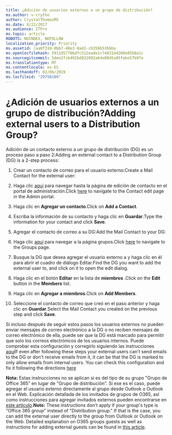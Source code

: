 ```yaml
---
title: ¿Adición de usuarios externos a un grupo de distribución?
ms.author: v-crytho
author: CrystalThomasMS
ms.date: 8/22/2017
ms.audience: ITPro
ms.topic: article
ROBOTS: NOINDEX, NOFOLLOW
localization_priority: Priority
ms.assetid: caa0f310-0bb7-48e3-8ad2-cb358b53bbba
ms.openlocfilehash: 5911d57786dfc512eade1c74831d4260e85b8a1c
ms.sourcegitcommit: 5dee2fcb492bd922092a6de8045a95febe57b97e
ms.translationtype: MT
ms.contentlocale: es-ES
ms.lasthandoff: 02/06/2019
ms.locfileid: "29758109"
---
```

# <a name="adding-external-users-to-a-distribution-group"></a><span data-ttu-id="fab40-102">¿Adición de usuarios externos a un grupo de distribución?</span><span class="sxs-lookup"><span data-stu-id="fab40-102">Adding external users to a Distribution Group?</span></span>

<span data-ttu-id="fab40-103">Adición de un contacto externo a un grupo de distribución (DG) es un proceso paso a paso 2:</span><span class="sxs-lookup"><span data-stu-id="fab40-103">Adding an external contact to a Distribution Group (DG) is a 2-step process:</span></span>
  
1. <span data-ttu-id="fab40-104">Crear un contacto de correo para el usuario externo:</span><span class="sxs-lookup"><span data-stu-id="fab40-104">Create a Mail Contact for the external user:</span></span>
    
1. <span data-ttu-id="fab40-105">Haga clic [aquí](https://admin.microsoft.com/adminportal/home#/Contact) para navegar hasta la página de edición de contacto en el portal de administración.</span><span class="sxs-lookup"><span data-stu-id="fab40-105">Click [here](https://admin.microsoft.com/adminportal/home#/Contact) to navigate to the Contact edit page in the Admin portal.</span></span> 
    
2. <span data-ttu-id="fab40-106">Haga clic en **Agregar un contacto**.</span><span class="sxs-lookup"><span data-stu-id="fab40-106">Click on **Add a Contact**.</span></span>
    
3. <span data-ttu-id="fab40-107">Escriba la información de su contacto y haga clic en **Guardar**.</span><span class="sxs-lookup"><span data-stu-id="fab40-107">Type the information for your contact and click **Save**.</span></span>
    
2. <span data-ttu-id="fab40-108">Agregar el contacto de correo a su DG:</span><span class="sxs-lookup"><span data-stu-id="fab40-108">Add the Mail Contact to your DG:</span></span>
    
1. <span data-ttu-id="fab40-109">Haga clic [aquí](https://admin.microsoft.com/adminportal/home#/groups) para navegar a la página grupos.</span><span class="sxs-lookup"><span data-stu-id="fab40-109">Click [here](https://admin.microsoft.com/adminportal/home#/groups) to navigate to the Groups page.</span></span> 
    
2. <span data-ttu-id="fab40-110">Busque la DG que desea agregar el usuario externo a y haga clic en él para abrir el cuadro de diálogo Editar.</span><span class="sxs-lookup"><span data-stu-id="fab40-110">Find the DG you want to add the external user to, and click on it to open the edit dialog.</span></span>
    
3. <span data-ttu-id="fab40-111">Haga clic en el botón **Editar** en la lista de **miembros** .</span><span class="sxs-lookup"><span data-stu-id="fab40-111">Click on the **Edit** button in the **Members** list.</span></span> 
    
4. <span data-ttu-id="fab40-112">Haga clic en **Agregar a miembros**.</span><span class="sxs-lookup"><span data-stu-id="fab40-112">Click on **Add Members**.</span></span>
    
5. <span data-ttu-id="fab40-113">Seleccione el contacto de correo que creó en el paso anterior y haga clic en **Guardar**.</span><span class="sxs-lookup"><span data-stu-id="fab40-113">Select the Mail Contact you created on the previous step and click **Save**.</span></span>
    
<span data-ttu-id="fab40-p101">Si incluso después de seguir estos pasos los usuarios externos no pueden enviar mensajes de correo electrónico a la DG o no reciben mensajes de correo electrónico de ella, puede ser que la DG está marcado para permitir que solo los correos electrónicos de los usuarios internos. Puede comprobar esta configuración y corregirlo siguiendo las instrucciones [aquí](https://support.office.com/article/Fix-email-delivery-issues-for-error-code-5-7-133-in-Office-365-991abc19-7756-438f-abcb-39f69b80f284.aspx)</span><span class="sxs-lookup"><span data-stu-id="fab40-p101">If even after following these steps your external users can't send emails to the DG or don't receive emails from it, it can be that the DG is marked to only allow emails from internal users. You can check this configuration and fix it following the directions [here](https://support.office.com/article/Fix-email-delivery-issues-for-error-code-5-7-133-in-Office-365-991abc19-7756-438f-abcb-39f69b80f284.aspx)</span></span>
  
 <span data-ttu-id="fab40-p102">**Nota:** Estas instrucciones no se aplican si es del tipo de su grupo "Grupo de Office 365" en lugar de "Grupo de distribución". Si ese es el caso, puede agregar el usuario externo directamente al grupo desde Outlook o Outlook en el Web. Explicación detallada de los invitados de grupos de O365, así como instrucciones para agregar invitados externos pueden encontrarse en [este artículo](https://support.office.com/article/Guest-access-in-Office-365-Groups-bfc7a840-868f-4fd6-a390-f347bf51aff6.aspx).</span><span class="sxs-lookup"><span data-stu-id="fab40-p102">**Note:** These instructions don't apply if your group's type is "Office 365 group" instead of "Distribution group." If that is the case, you can add the external user directly to the group from Outlook or Outlook on the Web. Detailed explanation on O365 groups guests as well as instructions for adding external guests can be found in [this article](https://support.office.com/article/Guest-access-in-Office-365-Groups-bfc7a840-868f-4fd6-a390-f347bf51aff6.aspx).</span></span>
  

